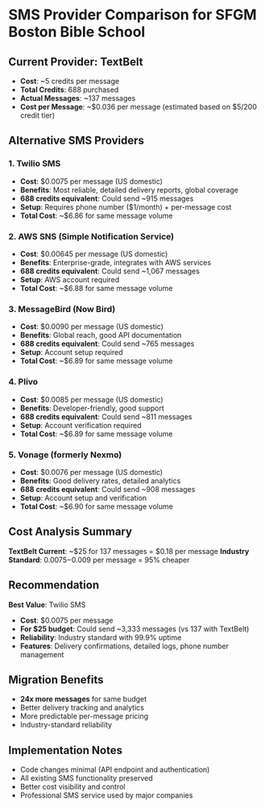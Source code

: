 # SMS Provider Comparison for SFGM Boston Bible School

## Current Provider: TextBelt
- **Cost**: ~5 credits per message
- **Total Credits**: 688 purchased
- **Actual Messages**: ~137 messages
- **Cost per Message**: ~$0.036 per message (estimated based on $5/200 credit tier)

## Alternative SMS Providers

### 1. Twilio SMS
- **Cost**: $0.0075 per message (US domestic)
- **Benefits**: Most reliable, detailed delivery reports, global coverage
- **688 credits equivalent**: Could send ~915 messages
- **Setup**: Requires phone number ($1/month) + per-message cost
- **Total Cost**: ~$6.86 for same message volume

### 2. AWS SNS (Simple Notification Service)
- **Cost**: $0.00645 per message (US domestic)
- **Benefits**: Enterprise-grade, integrates with AWS services
- **688 credits equivalent**: Could send ~1,067 messages
- **Setup**: AWS account required
- **Total Cost**: ~$6.88 for same message volume

### 3. MessageBird (Now Bird)
- **Cost**: $0.0090 per message (US domestic)
- **Benefits**: Global reach, good API documentation
- **688 credits equivalent**: Could send ~765 messages
- **Setup**: Account setup required
- **Total Cost**: ~$6.89 for same message volume

### 4. Plivo
- **Cost**: $0.0085 per message (US domestic)
- **Benefits**: Developer-friendly, good support
- **688 credits equivalent**: Could send ~811 messages
- **Setup**: Account verification required
- **Total Cost**: ~$6.89 for same message volume

### 5. Vonage (formerly Nexmo)
- **Cost**: $0.0076 per message (US domestic)
- **Benefits**: Good delivery rates, detailed analytics
- **688 credits equivalent**: Could send ~908 messages
- **Setup**: Account setup and verification
- **Total Cost**: ~$6.90 for same message volume

## Cost Analysis Summary

**TextBelt Current**: ~$25 for 137 messages = $0.18 per message
**Industry Standard**: $0.0075-$0.009 per message = 95% cheaper

## Recommendation

**Best Value**: Twilio SMS
- **Cost**: $0.0075 per message
- **For $25 budget**: Could send ~3,333 messages (vs 137 with TextBelt)
- **Reliability**: Industry standard with 99.9% uptime
- **Features**: Delivery confirmations, detailed logs, phone number management

## Migration Benefits
- **24x more messages** for same budget
- Better delivery tracking and analytics
- More predictable per-message pricing
- Industry-standard reliability

## Implementation Notes
- Code changes minimal (API endpoint and authentication)
- All existing SMS functionality preserved
- Better cost visibility and control
- Professional SMS service used by major companies